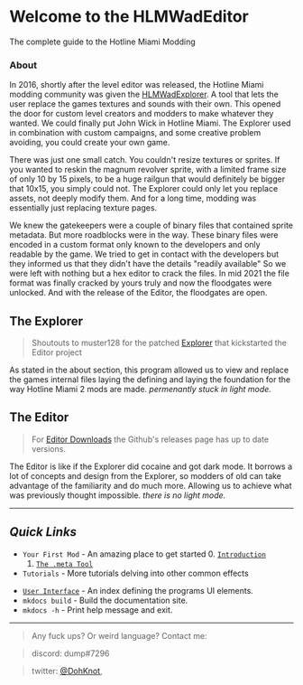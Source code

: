 # **Welcome to the HLMWadEditor**
The complete guide to the Hotline Miami Modding

### About

In 2016, shortly after the level editor was released, the Hotline Miami modding community was given the [HLMWadExplorer](https://github.com/muster128/HLMWadExplorer/releases/tag/1.2). A tool that lets the user replace the games textures and sounds with their own. This opened the door for custom level creators and modders to make whatever they wanted. We could finally put John Wick in Hotline Miami. The Explorer used in combination with custom campaigns, and some creative problem avoiding, you could create your own game.

There was just one small catch. You couldn't resize textures or sprites. If you wanted to reskin the magnum revolver sprite, with a limited frame size of only 10 by 15 pixels, to be a huge railgun that would definitely be bigger that 10x15, you simply could not. The Explorer could only let you replace assets, not deeply modify them. And for a long time, modding was essentially just replacing texture pages.

We knew the gatekeepers were a couple of binary files that contained sprite metadata. But more roadblocks were in the way. These binary files were encoded in a custom format only known to the developers and only readable by the game. We tried to get in contact with the developers but they informed us that they didn't have the details "readily available" So we were left with nothing but a hex editor to crack the files. In mid 2021 the file format was finally cracked by yours truly and now the floodgates were unlocked. And with the release of the Editor, the floodgates are open.



## The Explorer

> Shoutouts to muster128 for the patched [Explorer](https://github.com/muster128/HLMWadExplorer/releases/tag/1.2) that kickstarted the Editor project

As stated in the about section, this program allowed us to view and replace the games internal files laying the defining and laying the foundation for the way Hotline Miami 2 mods are made.
*permenantly stuck in light mode.*



## The Editor

> For [Editor Downloads](https://github.com/DohKnot/HLMWadEditor/releases) the Github's releases page has up to date versions.

The Editor is like if the Explorer did cocaine and got dark mode. It borrows a lot of concepts and design from the Explorer, so modders of old can take advantage of the familiarity and do much more. Allowing us to achieve what was previously thought impossible.
*there is no light mode.*



---

## *Quick Links*

- `Your First Mod` - An amazing place to get started
    0. [`Introduction`](/Tutorials/tutorial00/)
    1. [`The .meta Tool`](/Tutorials/tutorial01.md)
- `Tutorials` - More tutorials delving into other common effects
* [`User Interface`](UserInterface.md) - An index defining the programs UI elements.
* `mkdocs build` - Build the documentation site.
* `mkdocs -h` - Print help message and exit.

---

> Any fuck ups? Or weird language? Contact me:

> discord: dump#7296

> twitter: [@DohKnot](https://www.twitter.com/DohKnot),